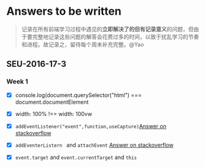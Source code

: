 # Answers to be written

> 记录在所有前端学习过程中遇见的**立即解决了的但有记录意义**的问题，但由于要完整地记录这些问题的解答会花费过多的时间，以致于扰乱学习的节奏和进程。故记录之，留待每个周末补充完整。@Yao

## SEU-2016-17-3

### Week 1

- [x] console.log(document.querySelector("html") === document.documentElement
- [x] width: 100% !== width: 100vw


- [x] `addEventListener("event",function,useCapture)`[Answer on stackoverflow](http://stackoverflow.com/questions/5657292/why-is-false-used-after-this-simple-addeventlistener-function) 
- [x] `addEventerListern ` and `attachEvent` [Answer on stackoverflow](http://stackoverflow.com/questions/2657182/correct-usage-of-addeventlistener-attachevent) 
- [x] `event.target` and `event.currentTarget` and `this` 